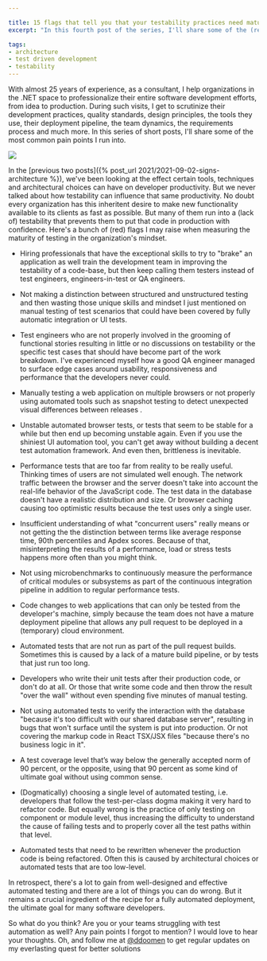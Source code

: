 ```yaml
---

title: 15 flags that tell you that your testability practices need maturing
excerpt: "In this fourth post of the series, I'll share some of the (red) flags I might raise while measuring the maturity of testing."

tags:
- architecture
- test driven development
- testability
---
```


With almost 25 years of experience, as a consultant, I help organizations in the .NET space to professionalize their entire software development efforts, from idea to production. During such visits, I get to scrutinize their development practices, quality standards, design principles, the tools they use, their deployment pipeline, the team dynamics, the requirements process and much more. In this series of short posts, I'll share some of the most common pain points I run into. 

<img src="{{ site.url }}{{ site.baseurl }}/assets/images/posts/2021/symptoms-testability.jpg" class="align-center"/> 

In the [previous two posts]({% post_url 2021/2021-09-02-signs-architecture %}), we've been looking at the effect certain tools, techniques and architectural choices can have on developer productivity. But we never talked about how testability can influence that same productivity. No doubt every organization has this inheritent desire to make new functionality available to its clients as fast as possible. But many of them run into a (lack of) testability that prevents them to put that code in production with confidence. Here's a bunch of (red) flags I may raise when measuring the maturity of testing in the organization's mindset.

* Hiring professionals that have the exceptional skills to try to "brake" an application as well train the development team in improving the testability of a code-base, but then keep calling them testers instead of test engineers, engineers-in-test or QA engineers. 

* Not making a distinction between structured and unstructured testing and then wasting those unique skills and mindset I just mentioned on manual testing of test scenarios that could have been covered by fully automatic integration or UI tests. 

* Test engineers who are not properly involved in the grooming of functional stories resulting in little or no discussions on testability or the specific test cases that should have become part of the work breakdown. I've experienced myself how a good QA engineer managed to surface edge cases around usability, responsiveness and performance that the developers never could. 

* Manually testing a web application on multiple browsers or not properly using automated tools such as snapshot testing to detect unexpected visual differences between releases . 

* Unstable automated browser tests, or tests that seem to be stable for a while but then end up becoming unstable again. Even if you use the shiniest UI automation tool, you can't get away without building a decent test automation framework. And even then, brittleness is inevitable.

* Performance tests that are too far from reality to be really useful. Thinking times of users are not simulated well enough. The network traffic between the browser and the server doesn't take into account the real-life behavior of the JavaScript code. The test data in the database doesn't have a realistic distribution and size. Or browser caching causing too optimistic results because the test uses only a single user. 

* Insufficient understanding of what "concurrent users" really means or not getting the the distinction between terms like average response time, 90th percentiles and Apdex scores. Because of that, misinterpreting the results of a performance, load or stress tests happens more often than you might think. 

* Not using microbenchmarks to continuously measure the performance of critical modules or subsystems as part of the continuous integration pipeline in addition to regular performance tests.

* Code changes to web applications that can only be tested from the developer's machine, simply because the team does not have a mature deployment pipeline that allows any pull request to be deployed in a (temporary) cloud environment.  

* Automated tests that are not run as part of the pull request builds. Sometimes this is caused by a lack of a mature build pipeline, or by tests that just run too long. 

* Developers who write their unit tests after their production code, or don't do at all. Or those that write some code and then throw the result "over the wall" without even spending five minutes of manual testing. 

* Not using automated tests to verify the interaction with the database "because it's too difficult with our shared database server", resulting in bugs that won't surface until the system is put into production. Or not covering the markup code in React TSX/JSX files "because there's no business logic in it". 

* A test coverage level that’s way below the generally accepted norm of 90 percent, or the opposite, using that 90 percent as some kind of ultimate goal without using common sense. 

* (Dogmatically) choosing a single level of automated testing, i.e. developers that follow the test-per-class dogma making it very hard to refactor code. But equally wrong is the practice of only testing on component or module level, thus increasing the difficulty to understand the cause of failing tests and to properly cover all the test paths within that level. 

* Automated tests that need to be rewritten whenever the production code is being refactored. Often this is caused by architectural choices or automated tests that are too low-level. 

In retrospect, there's a lot to gain from well-designed and effective automated testing and there are a lot of things you can do wrong. But it remains a crucial ingredient of the recipe for a fully automated deployment, the ultimate goal for many software developers. 

So what do you think? Are you or your teams struggling with test automation as well? Any pain points I forgot to mention? I would love to hear your thoughts. Oh, and follow me at [@ddoomen](https://twitter.com/ddoomen) to get regular updates on my everlasting quest for better solutions

